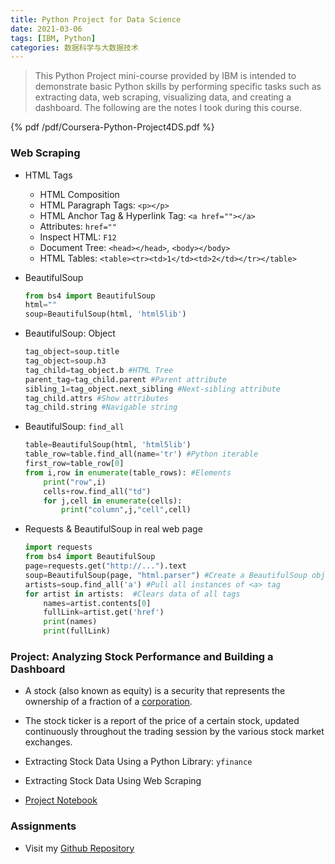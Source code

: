 ```yaml
---
title: Python Project for Data Science
date: 2021-03-06
tags: [IBM, Python]
categories: 数据科学与大数据技术
---
```


> This Python Project mini-course provided by IBM is intended to demonstrate basic Python skills by performing specific tasks such as extracting data, web scraping, visualizing data, and creating a dashboard. The following are the notes I took during this course.

<!--more-->

{% pdf /pdf/Coursera-Python-Project4DS.pdf %}

### Web Scraping

- HTML Tags

  - HTML Composition
  - HTML Paragraph Tags: `<p></p>`
  - HTML Anchor Tag & Hyperlink Tag: `<a href=""></a>`
  - Attributes: `href=""`
  - Inspect HTML: `F12`
  - Document Tree: `<head></head>`, `<body></body>`
  - HTML Tables: `<table><tr><td>1</td><td>2</td></tr></table>`

- BeautifulSoup

  ```python
  from bs4 import BeautifulSoup
  html=""
  soup=BeautifulSoup(html, 'html5lib')
  ```

- BeautifulSoup: Object

  ```python
  tag_object=soup.title
  tag_object=soup.h3
  tag_child=tag_object.b #HTML Tree
  parent_tag=tag_child.parent #Parent attribute
  sibling_1=tag_object.next_sibling #Next-sibling attribute
  tag_child.attrs #Show attributes
  tag_child.string #Navigable string
  ```

- BeautifulSoup: `find_all`

  ```python
  table=BeautifulSoup(html, 'html5lib')
  table_row=table.find_all(name='tr') #Python iterable
  first_row=table_row[0]
  from i,row in enumerate(table_rows): #Elements
      print("row",i)
      cells+row.find_all("td")
      for j,cell in enumerate(cells):
          print("column",j,"cell",cell)
  ```

- Requests & BeautifulSoup in real web page

  ```python
  import requests
  from bs4 import BeautifulSoup
  page=requests.get("http://...").text
  soup=BeautifulSoup(page, "html.parser") #Create a BeautifulSoup object
  artists=soup.find_all('a') #Pull all instances of <a> tag
  for artist in artists:  #Clears data of all tags
      names=artist.contents[0]
      fullLink=artist.get('href')
      print(names)
      print(fullLink)
  ```
  

### Project: Analyzing Stock Performance and Building a Dashboard

- A stock (also known as equity) is a security that represents the ownership of a fraction of a [corporation](https://www.investopedia.com/terms/c/corporation.asp).
- The stock ticker is a report of the price of a certain stock, updated continuously throughout the trading session by the various stock market exchanges.
- Extracting Stock Data Using a Python Library: `yfinance`
- Extracting Stock Data Using Web Scraping

- [Project Notebook](https://dataplatform.cloud.ibm.com/analytics/notebooks/v2/ad8810db-e61c-4227-997d-f26c1ec0ad49/view?access_token=6a4d4d444262c5dc0cc25bee7ed55437e3bde917b8c6218d9f24f68053e99955)

### Assignments 

- Visit my [Github Repository](https://github.com/Bezhuang/LearnCS/tree/main/IBM%20Professional%20Certificates/Python%20Project%20for%20Data%20Science) 